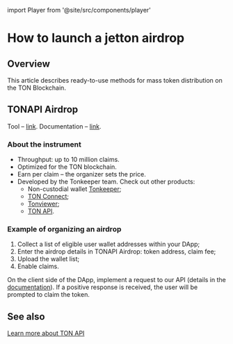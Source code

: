 import Player from '@site/src/components/player'

# How to launch a jetton airdrop

## Overview

This article describes ready-to-use methods for mass token distribution on the TON Blockchain.

## TONAPI Airdrop

<Player url="https://www.youtube.com/watch?v=8HHXykOyNys" />

Tool – [link](https://tonapi.io/airdrop?utm_source=web&utm_medium=tondocs&utm_campaign=tondocs_1).
Documentation – [link](https://docs.tonconsole.com/tonconsole/jettons/airdrop).

### About the instrument

- Throughput: up to 10 million claims.
- Optimized for the TON blockchain.
- Earn per claim – the organizer sets the price.
- Developed by the Tonkeeper team. Check out other products:
    - Non-custodial wallet [Tonkeeper](/v3/concepts/dive-into-ton/ton-ecosystem/wallet-apps#tonkeeper);
    - [TON Connect](/v3/guidelines/ton-connect/overview);
    - [Tonviewer](/v3/concepts/dive-into-ton/ton-ecosystem/explorers-in-ton#tonviewer);
    - [TON API](https://tonapi.io/).

### Example of organizing an airdrop

1. Collect a list of eligible user wallet addresses within your DApp;
2. Enter the airdrop details in TONAPI Airdrop: token address, claim fee;
3. Upload the wallet list;
4. Enable claims.

On the client side of the DApp, implement a request to our API (details in the [documentation](https://docs.tonconsole.com/tonconsole/jettons/airdrop#api-for-dapp-interaction)). If a positive response is received, the user will be prompted to claim the token.

## See also

[Learn more about TON API](https://tonapi.io?utm_source=web&utm_medium=tondocs&utm_campaign=tondocs_2)